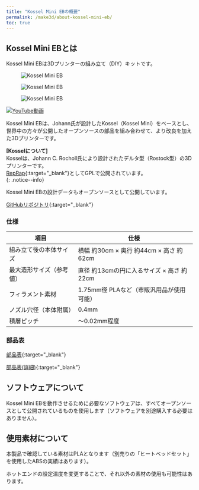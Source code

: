 ```yaml
---
title: "Kossel Mini EBの概要"
permalink: /make3d/about-kossel-mini-eb/
toc: true
---
```

## Kossel Mini EBとは

Kossel Mini EBは3Dプリンターの組み立て（DIY）キットです。

<figure>
  <img src="{{ '/assets/images/make3d/001/KosselMiniEB.jpg' | relative_url }}" alt="Kossel Mini EB">
</figure>

<figure>
  <img src="{{ '/assets/images/make3d/001/KosselMiniEB2.jpg' | relative_url }}" alt="Kossel Mini EB">
</figure>

<figure>
  <img src="{{ '/assets/images/make3d/001/KosselMiniEB3.jpg' | relative_url }}" alt="Kossel Mini EB">
</figure>

[![YouTube動画](https://img.youtube.com/vi/sJtYJfl0eDg/0.jpg)](https://www.youtube.com/watch?v=sJtYJfl0eDg "Kossel Mini EB")

Kossel Mini EBは、Johann氏が設計したKossel（Kossel Mini）をベースとし、世界中の方々が公開したオープンソースの部品を組み合わせて、より改良を加えた3Dプリンターです。

**[Kosselについて]**  
Kosselは、Johann C. Rocholl氏により設計されたデルタ型（Rostock型）の3Dプリンターです。  
[RepRap](http://reprap.org/wiki/Kossel){:target="_blank"}としてGPLで公開されています。  
{: .notice--info} 

Kossel Mini EBの設計データもオープンソースとして公開しています。

[GitHubリポジトリ](https://github.com/EastBackCorporation/kossel){:target="_blank"}

### 仕様

| 項目 | 仕様 |
| --- | --- |
| 組み立て後の本体サイズ | 横幅 約30cm × 奥行 約44cm × 高さ 約62cm |
| 最大造形サイズ（参考値） | 直径 約13cmの円に入るサイズ × 高さ 約22cm |
| フィラメント素材 | 1.75mm径 PLAなど（市販汎用品が使用可能） |
| ノズル穴径（本体附属） | 0.4mm |
| 積層ピッチ | 〜0.02mm程度 |

### 部品表

[部品表](/archives/assets/images/make3d/001/kossel_mini_eb_bom.pdf){:target="_blank"}

[部品表(詳細)](/archives/assets/images/make3d/001/kossel_mini_eb_bom_details.pdf){:target="_blank"}


## ソフトウェアについて

Kossel Mini EBを動作させるために必要なソフトウェアは、すべてオープンソースとして公開されているものを使用します（ソフトウェアを別途購入する必要はありません）。

## 使用素材について

本製品で確認している素材はPLAとなります（別売りの「ヒートベッドセット」を使用したABSの実績はあります）。

ホットエンドの設定温度を変更することで、それ以外の素材の使用も可能性はあります。

